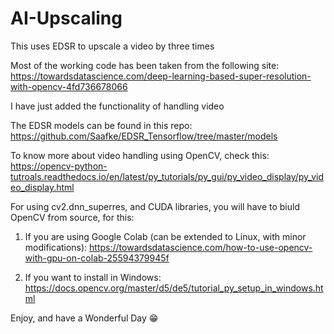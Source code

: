 # AI-Upscaling
This uses EDSR to upscale a video by three times

Most of the working code has been taken from the following site: https://towardsdatascience.com/deep-learning-based-super-resolution-with-opencv-4fd736678066

I have just added the functionality of handling video

The EDSR models can be found in this repo: https://github.com/Saafke/EDSR_Tensorflow/tree/master/models

To know more about video handling using OpenCV, check this: https://opencv-python-tutroals.readthedocs.io/en/latest/py_tutorials/py_gui/py_video_display/py_video_display.html

For using cv2.dnn_superres, and CUDA libraries, you will have to biuld OpenCV from source, for this:
 
1) If you are using Google Colab (can be extended to Linux, with minor modifications): https://towardsdatascience.com/how-to-use-opencv-with-gpu-on-colab-25594379945f
    
2) If you want to install in Windows: https://docs.opencv.org/master/d5/de5/tutorial_py_setup_in_windows.html
    
    
Enjoy, and have a Wonderful Day 😁
